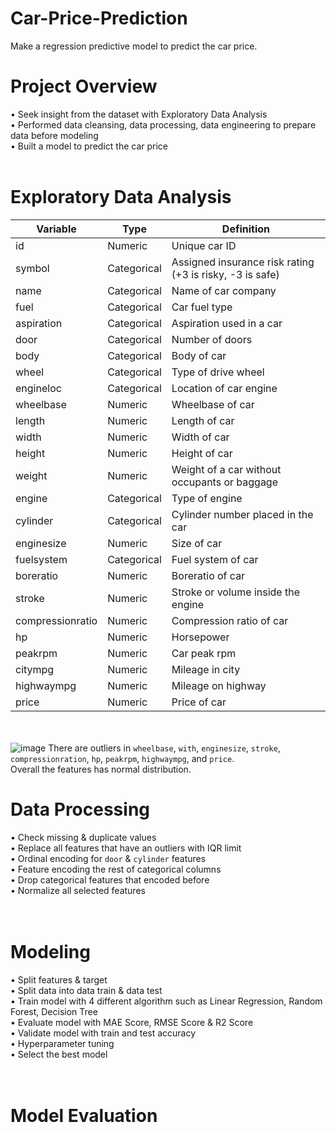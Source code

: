 # Car-Price-Prediction
Make a regression predictive model to predict the car price.

# Project Overview

• Seek insight from the dataset with Exploratory Data Analysis <br>
• Performed data cleansing, data processing, data engineering to prepare data before modeling<br>
• Built a model to predict the car price<br>
<br>
# Exploratory Data Analysis
| Variable | Type | Definition |
| ----------- | ----------- | ----------- |
| id | Numeric | Unique car ID 
| symbol | Categorical | Assigned insurance risk rating (+3 is risky, -3 is safe)
| name | Categorical | Name of car company |
| fuel | Categorical | Car fuel type |
| aspiration | Categorical | Aspiration used in a car |
| door | Categorical | Number of doors |
| body | Categorical | Body of car |
| wheel | Categorical | Type of drive wheel |
| engineloc | Categorical | Location of car engine |
| wheelbase | Numeric | Wheelbase of car |
| length | Numeric | Length of car |
| width | Numeric | Width of car |
| height | Numeric | Height of car |
| weight | Numeric | Weight of a car without occupants or baggage |
| engine | Categorical | Type of engine |
| cylinder | Categorical | Cylinder number placed in the car |
| enginesize | Numeric | Size of car |
| fuelsystem | Categorical | Fuel system of car |
| boreratio | Numeric | Boreratio of car |
| stroke | Numeric | Stroke or volume inside the engine |
| compressionratio | Numeric | Compression ratio of car |
| hp | Numeric | Horsepower |
| peakrpm | Numeric | Car peak rpm |
| citympg | Numeric | Mileage in city |
| highwaympg | Numeric | Mileage on highway |
| price | Numeric | Price of car |

<br><br>
![image](https://user-images.githubusercontent.com/80570935/129027678-c2e7e7c6-bc9c-40eb-9eec-8f2eee109d59.png)
There are outliers in `wheelbase`, `with`, `enginesize`, `stroke`, `compressionration`, `hp`, `peakrpm`, `highwaympg`, and `price`. <br>
Overall the features has normal distribution.

# **Data Processing**<br>
• Check missing & duplicate values<br>
• Replace all features that have an outliers with IQR limit<br>
• Ordinal encoding for `door` & `cylinder` features<br>
• Feature encoding the rest of categorical columns<br>
• Drop categorical features that encoded before<br>
• Normalize all selected features <br>
<br><br>
# **Modeling**<br>
• Split features & target<br>
• Split data into data train & data test<br>
• Train model with 4 different algorithm such as Linear Regression, Random Forest, Decision Tree<br>
• Evaluate model with MAE Score, RMSE Score & R2 Score<br>
• Validate model with train and test accuracy <br>
• Hyperparameter tuning<br>
• Select the best model<br>
<br><br>
# **Model Evaluation**<br>
